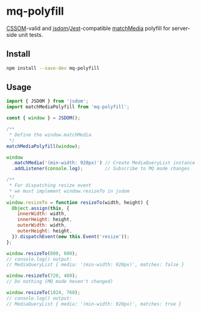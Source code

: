 # mq-polyfill

[CSSOM](https://drafts.csswg.org/cssom-view/#dom-window-matchmedia)-valid and
[jsdom](https://github.com/tmpvar/jsdom)/[Jest](https://facebook.github.io/jest/)-compatible
[matchMedia](https://developer.mozilla.org/en-US/docs/Web/API/Window/matchMedia) polyfill
for server-side unit tests.

## Install

```bash
npm install --save-dev mq-polyfill
```

## Usage

```javascript
import { JSDOM } from 'jsdom';
import matchMediaPolyfill from 'mq-polyfill';

const { window } = JSDOM();

/**
 * Define the window.matchMedia
 */
matchMediaPolyfill(window);

window
  .matchMedia('(min-width: 920px)') // Create MediaQueryList instance
  .addListener(console.log);        // Subscribe to MQ mode changes

/**
 * For dispatching resize event
 * we must implement window.resizeTo in jsdom
 */
window.resizeTo = function resizeTo(width, height) {
  Object.assign(this, {
    innerWidth: width,
    innerHeight: height,
    outerWidth: width,
    outerHeight: height,
  }).dispatchEvent(new this.Event('resize'));
};

window.resizeTo(800, 600);
// console.log() output:
// MediaQueryList { media: '(min-width: 920px)', matches: false }

window.resizeTo(720, 480);
// Do nothing (MQ mode heven't changed)

window.resizeTo(1024, 768);
// console.log() output:
// MediaQueryList { media: '(min-width: 920px)', matches: true }
```

